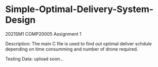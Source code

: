 # Simple-Optimal-Delivery-System-Design
2021SM1 COMP20005 Assignment 1

Description:
The main C file is used to find out optimal deliver schdule depending on time consumming and number of drone required. 

Testing Data:
upload soon...
